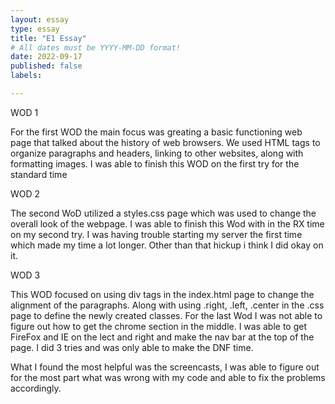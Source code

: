 ```yaml
---
layout: essay
type: essay
title: "E1 Essay"
# All dates must be YYYY-MM-DD format!
date: 2022-09-17
published: false
labels:

---
```



WOD 1

For the first WOD the main focus was greating a basic functioning web page that talked about the history of web browsers. We used HTML tags to organize paragraphs and headers, linking to other websites, along with formatting images. I was able to finish this WOD on the first try for the standard time 

WOD 2

The second WoD utilized a styles.css page which was used to change the overall look of the webpage. I was able to finish this Wod with in the RX time on my second try. I was having trouble starting my server the first time which made my time a lot longer. Other than that hickup i think I did okay on it.

WOD 3

This WOD focused on using div tags in the index.html page to change the alignment of the paragraphs. Along with using .right, .left, .center in the .css page to define the newly created classes. For the last Wod I was not able to figure out how to get the chrome section in the middle. I was able to get FireFox and IE on the lect and right and make the nav bar at the top of the page. I did 3 tries and was only able to make the DNF time. 

What I found the most helpful was the screencasts, I was able to figure out for the most part what was wrong with my code and able to fix the problems accordingly. 


